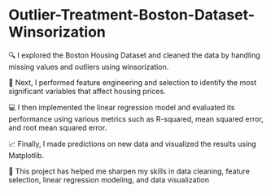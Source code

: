 # Outlier-Treatment-Boston-Dataset-Winsorization

🔍 I explored the Boston Housing Dataset and cleaned the data by handling missing values and outliers using winsorization.

🧪 Next, I performed feature engineering and selection to identify the most significant variables that affect housing prices.

💻 I then implemented the linear regression model and evaluated its performance using various metrics such as R-squared, mean squared error, and root mean squared error.

📈 Finally, I made predictions on new data and visualized the results using Matplotlib.

🤖 This project has helped me sharpen my skills in data cleaning, feature selection, linear regression modeling, and data visualization

